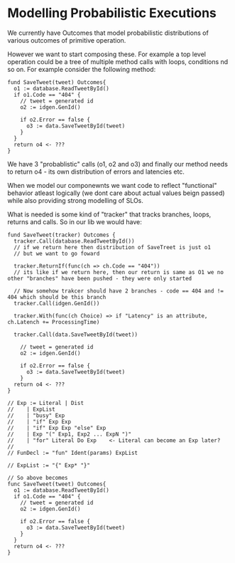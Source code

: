 
# Modelling Probabilistic Executions

We currently have Outcomes that model probabilistic distributions of various outcomes of primitive operation.

However we want to start composing these.  For example a top level operation could be a tree of multiple method calls with loops, conditions nd so on.   For example consider the following method:

```
fund SaveTweet(tweet) Outcomes{
  o1 := database.ReadTweetById()
  if o1.Code == "404" {
    // tweet = generated id
    o2 := idgen.GenId()
    
    if o2.Error == false {
      o3 := data.SaveTweetById(tweet)
    }
  }
  return o4 <- ???
}
```

We have 3 "probablistic" calls (o1, o2 and o3) and finally our method needs to return o4 - its own distribution of errors and latencies etc.

When we model our componewnts we want code to reflect "functional" behavior atleast logically (we dont care about actual values beign passed) while also providing strong modelling of SLOs.

What is needed is some kind of "tracker" that tracks branches, loops, returns and calls. So in our lib we would have:

```
fund SaveTweet(tracker) Outcomes {
  tracker.Call(database.ReadTweetById())
  // if we return here then distribution of SaveTreet is just o1
  // but we want to go foward
  
  tracker.ReturnIf(func(ch => ch.Code == "404"))
  // its like if we return here, then our return is same as O1 we no other "branches" have been pushed - they were only started
  
  // Now somehow trakcer should have 2 branches - code == 404 and != 404 which should be this branch
  tracker.Call(idgen.GenId())
  
  tracker.With(func(ch Choice) => if "Latency" is an attribute, ch.Latench += ProcessingTime)
  
  tracker.Call(data.SaveTweetById(tweet))
  
    // tweet = generated id
    o2 := idgen.GenId()
    
    if o2.Error == false {
      o3 := data.SaveTweetById(tweet)
    }
  return o4 <- ???
}

// Exp := Literal | Dist
//    | ExpList
//    | "busy" Exp
//    | "if" Exp Exp
//    | "if" Exp Exp "else" Exp
//    | Exp "(" Exp1, Exp2 ... ExpN ")"
//    | "for" Literal Do Exp    <- Literal can become an Exp later?
//
// FunDecl := "fun" Ident(params) ExpList 

// ExpList := "{" Exp* "}"

// So above becomes
func SaveTweet(tweet) Outcomes{
  o1 := database.ReadTweetById()
  if o1.Code == "404" {
    // tweet = generated id
    o2 := idgen.GenId()
    
    if o2.Error == false {
      o3 := data.SaveTweetById(tweet)
    }
  }
  return o4 <- ???
}
```


